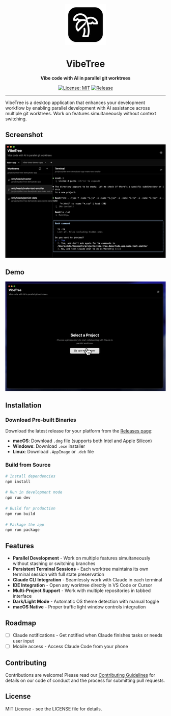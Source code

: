 <div align="center">
  <img src="assets/icons/VibeTree.png" alt="VibeTree Logo" width="128" height="128">
  
  # VibeTree
  
  **Vibe code with AI in parallel git worktrees**
  
  [![License: MIT](https://img.shields.io/badge/License-MIT-yellow.svg)](https://opensource.org/licenses/MIT)
  [![Release](https://img.shields.io/github/v/release/sahithvibudhi/vibe-tree)](https://github.com/sahithvibudhi/vibe-tree/releases)
</div>

---

VibeTree is a desktop application that enhances your development workflow by enabling parallel development with AI assistance across multiple git worktrees. Work on features simultaneously without context switching.

## Screenshot

![VibeTree Screenshot](assets/screenshot.png)

## Demo

![VibeTree Demo](assets/demo.gif)

## Installation

### Download Pre-built Binaries

Download the latest release for your platform from the [Releases page](https://github.com/sahithvibudhi/vibe-tree/releases):

- **macOS**: Download `.dmg` file (supports both Intel and Apple Silicon)
- **Windows**: Download `.exe` installer
- **Linux**: Download `.AppImage` or `.deb` file

### Build from Source

```bash
# Install dependencies
npm install

# Run in development mode
npm run dev

# Build for production
npm run build

# Package the app
npm run package
```

## Features

- **Parallel Development** - Work on multiple features simultaneously without stashing or switching branches
- **Persistent Terminal Sessions** - Each worktree maintains its own terminal session with full state preservation
- **Claude CLI Integration** - Seamlessly work with Claude in each terminal
- **IDE Integration** - Open any worktree directly in VS Code or Cursor
- **Multi-Project Support** - Work with multiple repositories in tabbed interface
- **Dark/Light Mode** - Automatic OS theme detection with manual toggle
- **macOS Native** - Proper traffic light window controls integration

## Roadmap

- [ ] Claude notifications - Get notified when Claude finishes tasks or needs user input
- [ ] Mobile access - Access Claude Code from your phone

## Contributing

Contributions are welcome! Please read our [Contributing Guidelines](CONTRIBUTING.md) for details on our code of conduct and the process for submitting pull requests.

## License

MIT License - see the LICENSE file for details.